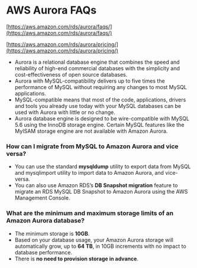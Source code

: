 # AWS Aurora FAQs

[https://aws.amazon.com/rds/aurora/faqs/](https://aws.amazon.com/rds/aurora/faqs/)

[https://aws.amazon.com/rds/aurora/pricing/](https://aws.amazon.com/rds/aurora/pricing/)

- Aurora is a relational database engine that combines the speed and reliability of high-end commercial databases with the simplicity and cost-effectiveness of open source databases.
- Aurora with MySQL-compatibility delivers up to five times the performance of MySQL without requiring any changes to most MySQL applications.
- MySQL-compatible means that most of the code, applications, drivers and tools you already use today with your MySQL databases can be used with Aurora with little or no change.
- Aurora database engine is designed to be wire-compatible with MySQL 5.6 using the InnoDB storage engine. Certain MySQL features like the MyISAM storage engine are not available with Amazon Aurora.

### How can I migrate from MySQL to Amazon Aurora and vice versa?

- You can use the standard **mysqldump** utility to export data from MySQL and mysqlimport utility to import data to Amazon Aurora, and vice-versa. 
- You can also use Amazon RDS’s **DB Snapshot migration** feature to migrate an RDS MySQL DB Snapshot to Amazon Aurora using the AWS Management Console. 

### What are the minimum and maximum storage limits of an Amazon Aurora database?

- The minimum storage is **10GB**. 
- Based on your database usage, your Amazon Aurora storage will automatically grow, up to **64 TB**, in 10GB increments with no impact to database performance. 
- There is **no need to provision storage in advance**.

